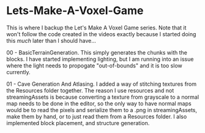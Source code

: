 # Lets-Make-A-Voxel-Game
This is where I backup the Let's Make A Voxel Game series. Note that it won't follow the code created in the videos exactly because I started doing this *much* later than I should have...

00 - BasicTerrainGeneration. This simply generates the chunks with the blocks. I have started implementing lighting, but I am running into an issue where the light needs to propogate "out-of-bounds" and it is too slow currently.

01 - Cave Generation And Atlasing. I added a way of stitching textures from the Resources folder together. The reason I use resources and not streamingAssets is because converting a texture from grayscale to a normal map needs to be done in the editor, so the only way to have normal maps would be to read the pixels and serialize them to a .png in streamingAssets, make them by hand, or to just read them from a Resources folder. I also implemented block placement, and structure generation. 

